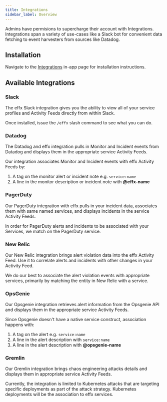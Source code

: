 ```yaml
---
title: Integrations
sidebar_label: Overview
---
```


Admins have permisions to supercharge their account with Integrations. Integrations span a variety of use-cases like a Slack bot
for convenient data fetching to event harvesters from sources like Datadog.

## Installation

Navigate to the [Integrations](https://app.effx.com/integrations) in-app page for installation instructions.

## Available Integrations

### Slack

The effx Slack integration gives you the ability to view all of your service profiles and Activity Feeds directly from within Slack.

Once installed, issue the `/effx` slash command to see what you can do.

### Datadog

The Datadog and effx integration pulls in Monitor and Incident events from Datadog and displays them in the appropriate service Activity Feeds.

Our integration associates Monitor and Incident events with effx Activity Feeds by:

1. A tag on the monitor alert or incident note e.g. `service:name`
2. A line in the monitor description or incident note with **@effx-name**

### PagerDuty

Our PagerDuty integration with effx pulls in your incident data, associates them with same named services, and displays incidents in the service Activity Feeds.

In order for PagerDuty alerts and incidents to be associated with your Services, we match on the PagerDuty service.

### New Relic

Our New Relic integration brings alert violation data into the effx Activity Feed. Use it to correlate alerts and incidents with other changes in your Activity Feed.

We do our best to associate the alert violation events with appropriate services, primarily by matching the entity in New Relic with a service.

### OpsGenie

Our Opsgenie integration retrieves alert information from the Opsgenie API and displays them in the appropriate service Activity Feeds.

Since Opsgenie doesn't have a native service construct, association happens with:

1. A tag on the alert e.g. `service:name`
2. A line in the alert description with `service:name`
3. A line in the alert description with **@opsgenie-name**

### Gremlin

Our Gremlin integration brings chaos engineering attacks details and displays them in appropriate service Activity Feeds.

Currently, the integration is limited to Kubernetes attacks that are targeting specific deployments as part of the attack strategy. Kubernetes deployments will be the association to effx services.
